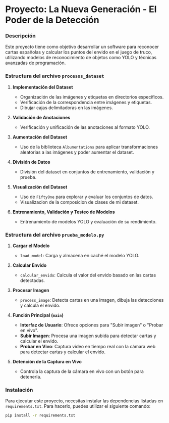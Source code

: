 # Proyecto: La Nueva Generación - El Poder de la Detección

### Descripción

Este proyecto tiene como objetivo desarrollar un software para reconocer cartas españolas y calcular los puntos del envido en el juego de truco, utilizando modelos de reconocimiento de objetos como YOLO y técnicas avanzadas de programación. 

### Estructura del archivo `procesos_dataset`

1. **Implementación del Dataset**
   - Organización de las imágenes y etiquetas en directorios específicos.
   - Verificación de la correspondencia entre imágenes y etiquetas.
   - Dibujar cajas delimitadoras en las imágenes.

2. **Validación de Anotaciones**
   - Verificación y unificación de las anotaciones al formato YOLO.

3. **Aumentación del Dataset**
   - Uso de la biblioteca `Albumentations` para aplicar transformaciones aleatorias a las imágenes y poder aumentar el dataset.

4. **División de Datos**
   - División del dataset en conjuntos de entrenamiento, validación y prueba.

5. **Visualización del Dataset**
   - Uso de `FiftyOne` para explorar y evaluar los conjuntos de datos.
   - Visualizacion de la composicion de clases de mi dataset.

6. **Entrenamiento, Validación y Testeo de Modelos**
   - Entrenamiento de modelos YOLO y evaluación de su rendimiento.

### Estructura del archivo `prueba_modelo.py`

1. **Cargar el Modelo**
   - `load_model`: Carga y almacena en caché el modelo YOLO.

2. **Calcular Envido**
   - `calcular_envido`: Calcula el valor del envido basado en las cartas detectadas.

3. **Procesar Imagen**
   - `process_image`: Detecta cartas en una imagen, dibuja las detecciones y calcula el envido.

4. **Función Principal (`main`)**
   - **Interfaz de Usuario**: Ofrece opciones para "Subir imagen" o "Probar en vivo".
   - **Subir Imagen**: Procesa una imagen subida para detectar cartas y calcular el envido.
   - **Probar en Vivo**: Captura video en tiempo real con la cámara web para detectar cartas y calcular el envido.

5. **Detención de la Captura en Vivo**
   - Controla la captura de la cámara en vivo con un botón para detenerla.


### Instalación

Para ejecutar este proyecto, necesitas instalar las dependencias listadas en `requirements.txt`. Para hacerlo, puedes utilizar el siguiente comando:

```bash
pip install -r requirements.txt
